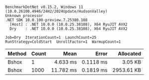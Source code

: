 ```

BenchmarkDotNet v0.15.2, Windows 11 (10.0.26100.4946/24H2/2024Update/HudsonValley)
Unknown processor
.NET SDK 10.0.100-preview.7.25380.108
  [Host] : .NET 10.0.0 (10.0.25.38108), X64 RyuJIT AVX2
  Dry    : .NET 10.0.0 (10.0.25.38108), X64 RyuJIT AVX2

Job=Dry  IterationCount=1  LaunchCount=25
RunStrategy=ColdStart  UnrollFactor=1  WarmupCount=1

```
| Method | Count |      Mean |     Error |  Allocated |
|--------|-------|----------:|----------:|-----------:|
| Bshox  | 1     |  4.633 ms | 0.1118 ms |    3.05 KB |
| Bshox  | 1000  | 11.782 ms | 0.1819 ms | 2953.61 KB |
